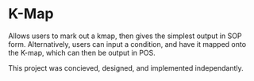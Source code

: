 # K-Map
Allows users to mark out a kmap, then gives the simplest output in SOP form. Alternatively, users can input a condition, and have it mapped onto the K-map, which can then be output in POS.

This project was concieved, designed, and implemented independantly.
